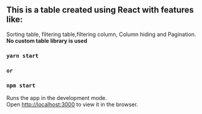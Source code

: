 
## This is a table created using React with features like:
Sorting table, filtering table,filtering column, Column hiding and Pagination.</br>
**No custom table library is used**

### `yarn start`
### `or`
### `npm start`

Runs the app in the development mode.<br />
Open [http://localhost:3000](http://localhost:3000) to view it in the browser.



